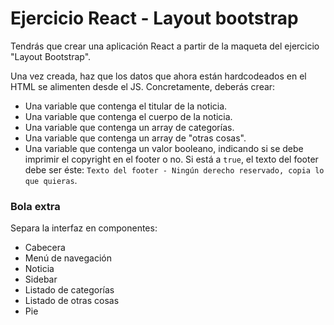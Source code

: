 # Ejercicio React - Layout bootstrap

Tendrás que crear una aplicación React a partir de la maqueta del ejercicio "Layout Bootstrap".

Una vez creada, haz que los datos que ahora están hardcodeados en el HTML se alimenten desde el JS. Concretamente, deberás crear:

- Una variable que contenga el titular de la noticia.
- Una variable que contenga el cuerpo de la noticia.
- Una variable que contenga un array de categorías.
- Una variable que contenga un array de "otras cosas".
- Una variable que contenga un valor booleano, indicando si se debe imprimir el copyright en el footer o no. Si está a `true`, el texto del footer debe ser éste: `Texto del footer - Ningún derecho reservado, copia lo que quieras`.

### Bola extra

Separa la interfaz en componentes:

- Cabecera
- Menú de navegación
- Noticia
- Sidebar
- Listado de categorías
- Listado de otras cosas
- Pie
